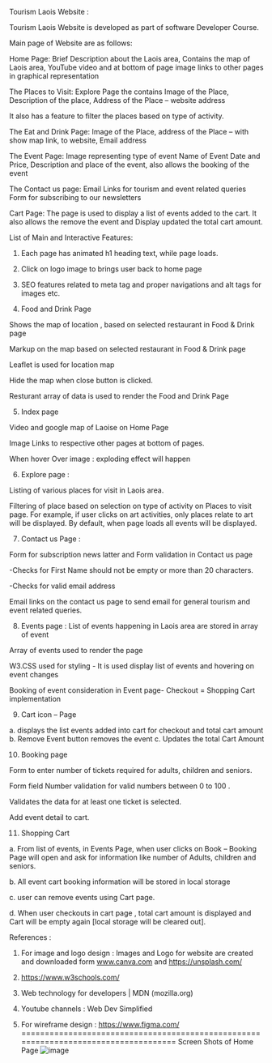 Tourism Laois Website : 

Tourism Laois Website is developed as part of software Developer Course.  

Main page of Website are as follows: 

Home Page: Brief Description about the Laois area, Contains the map of Laois area, YouTube video and at bottom of page image links to other pages in graphical representation 

The Places to Visit: Explore Page the contains Image of the Place, Description of the place, Address of the Place – website address  

It also has a feature to filter the places based on type of activity. 

The Eat and Drink Page:  Image of the Place, address of the Place – with show map link, to website, Email address  

The Event Page: Image representing type of event Name of Event Date and Price, Description and place of the event, also allows the booking of the event 

The Contact us page: Email Links for tourism and event related queries Form for subscribing to our newsletters   

Cart Page: The page is used to display a list of events added to the cart. It also allows the remove the event and Display  updated the total cart amount. 

List of Main and Interactive Features: 

1. Each page has animated h1 heading text, while page loads.  

2. Click on logo image to brings user back to home page 

3. SEO features related to meta tag and proper navigations and alt tags for images etc. 

4. Food and Drink Page  

Shows the map of location , based on selected restaurant in Food & Drink page 

Markup on the map based on selected restaurant in Food & Drink page 

Leaflet is used for location map 

Hide the map when close button is clicked. 

Resturant array of data is used to render the Food and Drink Page 
 
5. Index page  

Video and google map of Laoise on Home Page 

Image Links to respective other pages at bottom of pages. 

When hover Over image : exploding effect will happen 

6. Explore page : 

Listing of various places for visit in Laois area. 

Filtering of place based on selection on type of activity on Places to visit page. For example, if user clicks on art activities, only places relate to art will be displayed. By default, when page loads all events will be displayed. 

7. Contact us Page :  

Form for subscription news latter and Form validation in Contact us page 

-Checks for First Name should not be empty or more than 20 characters. 

-Checks for valid email address 

Email links on the contact us page to send email for general tourism and event related queries. 

8. Events page :
List of events happening in Laois area are stored in array of event 

Array of events used to render the page 

W3.CSS used for styling - It is used display list of events and hovering on event changes 

Booking of event consideration in Event page- Checkout = Shopping Cart implementation 


9. Cart icon – Page  

a. displays the list events added into cart for checkout and total cart amount  
b. Remove Event button removes the event 
c.  Updates the total Cart Amount 

10. Booking page 

Form to enter number of tickets required for adults, children and seniors. 

Form field Number validation for valid numbers between 0 to 100 .

Validates the data for at least one ticket is selected. 

Add event detail to cart. 

11. Shopping Cart  

a. From list of events, in Events Page, when user clicks on Book – Booking Page will open and ask for information like number of Adults, children and seniors.  

b. All event cart booking information will be stored in local storage 

c. user can remove events using Cart page. 

d. When user checkouts in cart page , total cart amount is displayed and Cart will be empty again [local storage will be cleared out].

References : 

1. For image and logo design : Images and Logo for website are created and downloaded form www.canva.com and https://unsplash.com/ 

2. https://www.w3schools.com/ 

3. Web technology for developers | MDN (mozilla.org) 

4. Youtube channels : Web Dev Simplified 

5. For wireframe design : https://www.figma.com/ 
====================================================================================
Screen Shots of Home Page
![image](https://github.com/bharti4/Tourism-Laois/assets/65974949/0a26990b-fe03-4ea8-9b38-9ecaa12be047)


 
